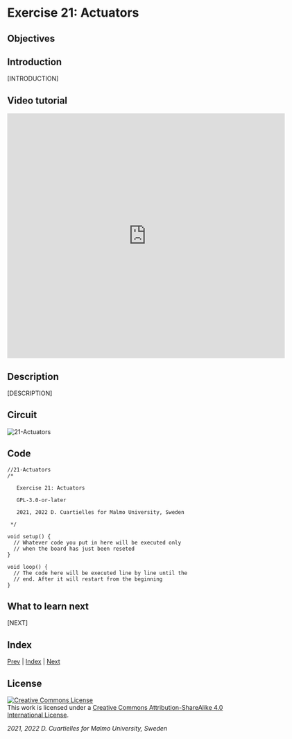 # Exercise 21: Actuators

## Objectives



## Introduction

[INTRODUCTION]





## Video tutorial

<iframe src="https://player.vimeo.com/video/527960318?h=4ef324d152" width="640" height="564" frameborder="0" allow="autoplay; fullscreen" allowfullscreen></iframe>

## Description

[DESCRIPTION]

## Circuit

![21-Actuators]()

## Code

```c_cpp
//21-Actuators
/*

   Exercise 21: Actuators

   GPL-3.0-or-later

   2021, 2022 D. Cuartielles for Malmo University, Sweden

 */

void setup() {
  // Whatever code you put in here will be executed only 
  // when the board has just been reseted
}

void loop() {
  // The code here will be executed line by line until the 
  // end. After it will restart from the beginning
}
```

## What to learn next

[NEXT]

## Index

[Prev](../20-Experiment_ButtonsRGB/20-Experiment_ButtonsRGB.md) |  [Index](../course_index.md) |  [Next](../22-Servomotors/22-Servomotors.md)

## License

<a rel="license" href="http://creativecommons.org/licenses/by-sa/4.0/"><img alt="Creative Commons License" style="border-width:0" src="https://i.creativecommons.org/l/by-sa/4.0/80x15.png" /></a><br />This work is licensed under a <a rel="license" href="http://creativecommons.org/licenses/by-sa/4.0/">Creative Commons Attribution-ShareAlike 4.0 International License</a>.

*2021, 2022 D. Cuartielles for Malmo University, Sweden*
